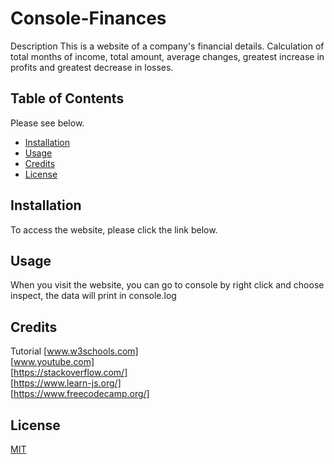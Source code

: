 # Console-Finances
Description
This is a website of a company's financial details. Calculation of total months of income, total amount, average changes, greatest increase in profits and greatest decrease in losses.
## Table of Contents 

Please see below.
- [Installation](#installation)
- [Usage](#usage)
- [Credits](#credits)
- [License](#license)


## Installation
To access the website, please click the link below. 

## Usage
When you visit the website, you can go to console by right click and choose inspect, the data will print in console.log

## Credits
Tutorial [www.w3schools.com]<br>
         [www.youtube.com]<br>
         [https://stackoverflow.com/]<br> 
         [https://www.learn-js.org/]<br>
         [https://www.freecodecamp.org/]<br>

## License

[MIT](https://choosealicense.com/licenses/mit/)
